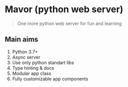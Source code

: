 # Mavor (python web server)
> One more python web server for fun and learning

## Main aims

1. Python 3.7+
2. Async server
3. Use only python standart libs
4. Type hinting & docs
5. Modular app class
6. Fully customizable app components
